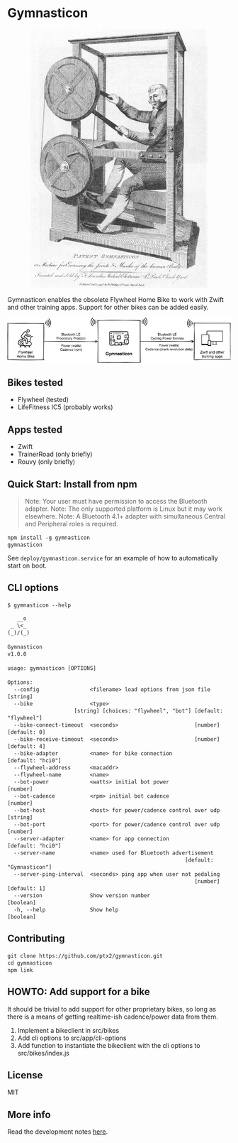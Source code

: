 # Gymnasticon

<p align="center">
<img src="docs/gymnasticon.jpg">
</center>

Gymnasticon enables the obsolete Flywheel Home Bike to work with Zwift and other training apps. Support for other bikes can be added easily.

![Diagram](docs/diagram.png)

## Bikes tested

* Flywheel (tested)
* LifeFitness IC5 (probably works)

## Apps tested

* Zwift
* TrainerRoad (only briefly)
* Rouvy (only briefly)

## Quick Start: Install from npm

> Note: Your user must have permission to access the Bluetooth adapter.
> Note: The only supported platform is Linux but it may work elsewhere.
> Note: A Bluetooth 4.1+ adapter with simultaneous Central and Peripheral roles is required.

    npm install -g gymnasticon
    gymnasticon

See `deploy/gymnasticon.service` for an example of how to automatically start on boot.

## CLI options

```text
$ gymnasticon --help
```

```text
   __o
 _ \<_
(_)/(_)

Gymnasticon
v1.0.0

usage: gymnasticon [OPTIONS]

Options:
  --config                <filename> load options from json file        [string]
  --bike                  <type>
                     [string] [choices: "flywheel", "bot"] [default: "flywheel"]
  --bike-connect-timeout  <seconds>                        [number] [default: 0]
  --bike-receive-timeout  <seconds>                        [number] [default: 4]
  --bike-adapter          <name> for bike connection           [default: "hci0"]
  --flywheel-address      <macaddr>
  --flywheel-name         <name>
  --bot-power             <watts> initial bot power                     [number]
  --bot-cadence           <rpm> initial bot cadence                     [number]
  --bot-host              <host> for power/cadence control over udp     [string]
  --bot-port              <port> for power/cadence control over udp     [number]
  --server-adapter        <name> for app connection            [default: "hci0"]
  --server-name           <name> used for Bluetooth advertisement
                                                        [default: "Gymnasticon"]
  --server-ping-interval  <seconds> ping app when user not pedaling
                                                           [number] [default: 1]
  --version               Show version number                          [boolean]
  -h, --help              Show help                                    [boolean]
  ```

## Contributing

    git clone https://github.com/ptx2/gymnasticon.git
    cd gymnasticon
    npm link

## HOWTO: Add support for a bike

It should be trivial to add support for other proprietary bikes, so long as
there is a means of getting realtime-ish cadence/power data from them.

1. Implement a bikeclient in src/bikes
2. Add cli options to src/app/cli-options
3. Add function to instantiate the bikeclient with the cli options to src/bikes/index.js

## License

MIT

## More info

Read the development notes [here](https://ptx2.net/posts/unbricking-a-bike-with-a-raspberry-pi).